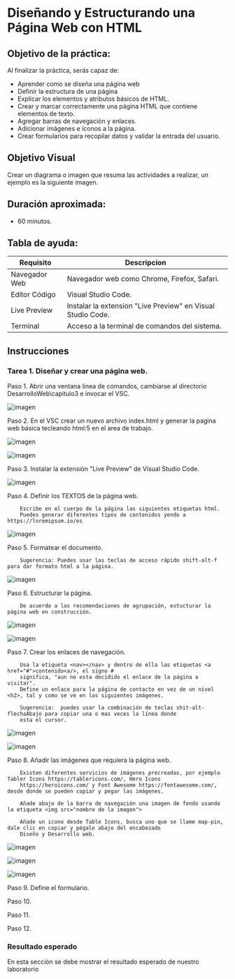 # Diseñando y Estructurando una Página Web con HTML

## Objetivo de la práctica:
Al finalizar la práctica, serás capaz de:
- Aprender como se diseña una página web
- Definir la estructura de una página
- Explicar los elementos y atributos básicos de HTML.
- Crear y marcar correctamente una página HTML que contiene elementos de texto.
- Agregar barras de navegación y enlaces.
- Adicionar imágenes e íconos a la página.
- Crear formularios para recopilar datos y validar la entrada del usuario.

## Objetivo Visual 
Crear un diagrama o imagen que resuma las actividades a realizar, un ejemplo es la siguiente imagen. 

## Duración aproximada:
- 60 minutos.

## Tabla de ayuda:
| Requisito | Descripcion|
| --- | --- |
| Navegador Web | Navegador web como Chrome, Firefox, Safari. |
| Editor Código | Visual Studio Code. |
| Live Preview | Instalar la extension "Live Preview" en Visual Studio Code. |
| Terminal | Acceso a la terminal de comandos del sistema. |

## Instrucciones 

### Tarea 1. Diseñar y crear una página web.
Paso 1. Abrir una ventana linea de comandos, cambiarse al directorio DesarrolloWeb\capitulo3 e invocar el VSC.

![imagen](invocar_vsc.png)

Paso 2. En el VSC crear un nuevo archivo index.html y generar la pagina web básica tecleando html:5 en el area de trabajo.

![imagen](crear_html5_index.png)

![imagen](html5_index.png)

Paso 3. Instalar la extensión "Live Preview" de Visual Studio Code.

![imagen](instalar_Live_Preview.png)

Paso 4. Definir los TEXTOS de la página web.

        Escribe en el cuerpo de la página las siguientes etiquetas html.
        Puedes generar diferentes tipos de contenidos yendo a https://loremipsum.io/es

![imagen](agregar_texto.png)  

Paso 5. Formatear el documento.

        Sugerencia: Puedes usar las teclas de acceso rápido shift-alt-f para dar formato html a la página.

![imagen](formatear.png)

Paso 6. Estructurar la página.

        De acuerdo a las recomendaciones de agrupación, estucturar la página web en construcción.

![imagen](solo_estructura.png)

![imagen](estructura_html.png)

Paso 7. Crear los enlaces de navegación.

        Usa la etiqueta <nav></nav> y dentro de ella las etiquetas <a href="#">contenido<a/>, el signo #
        significa, "aun no esta decidido el enlace de la página a visitar". 
        Define un enlace para la página de contacto en vez de un nivel <h2>, tal y como se ve en las siguientes imágenes.

        Sugerencia:  puedes usar la combinación de teclas shit-alt-flechaAbajo para copiar una o mas veces la línea donde
        esta el cursor.

![imagen](enlaces_1.png)

![imagen](enlaces_2.png)

Paso 8. Añadir las imágenes que requiera la página web. 

        Existen diferentes servicios de imágenes precreadas, por ejemplo Tabler Icons https://tablericons.com/, Hero Icons
        https://heroicons.com/ y Font Awesome https://fontawesome.com/, desde donde se pueden copiar y pegar las imágenes.

        Añade abajo de la barra de navegación una imagen de fondo usando la etiqueta <img src="nombre de la imagen">

        Añade un icono desde Table Icons, busca uno que se llame map-pin, dale clic en copiar y pégalo abajo del encabezado
        Diseño y Desarrollo web.

![imagen](imagenes_1.png)

![imagen](elegir_icono.png)

![imagen](imagenes_2.png)

Paso 9. Define el formulario.

Paso 10.

Paso 11. 

Paso 12.

### Resultado esperado
En esta sección se debe mostrar el resultado esperado de nuestro laboratorio

